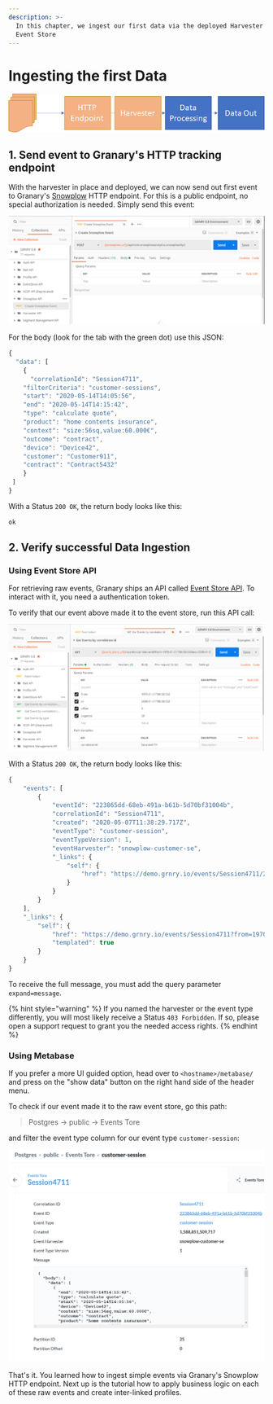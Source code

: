 ```yaml
---
description: >-
  In this chapter, we ingest our first data via the deployed Harvester to the
  Event Store
---
```


# Ingesting the first Data

![](<../../../.gitbook/assets/grafik (5).png>)

## 1. Send event to Granary's HTTP tracking endpoint

With the harvester in place and deployed, we can now send out first event to Granary's [Snowplow](../../../developer-reference/api-reference/snowplow-api-endpoints.md) HTTP endpoint. For this is a public endpoint, no special authorization is needed. Simply send this event:

![Snowplow API: POST /api/com.snowplowanalytics.snowplow/tp2](<../../../.gitbook/assets/image (37).png>)

For the body (look for the tab with the green dot) use this JSON:

```javascript
{
  "data": [
    {
      "correlationId": "Session4711",
    "filterCriteria": "customer-sessions",
    "start": "2020-05-14T14:05:56",
    "end": "2020-05-14T14:15:42",
    "type": "calculate quote",
    "product": "home contents insurance",
    "context": "size:56sq,value:60.000€",
    "outcome": "contract",
    "device": "Device42",
    "customer": "Customer911",
    "contract": "Contract5432"
    }
 ]
}
```

With a Status `200 OK`, the return body looks like this:

```javascript
ok
```

## 2. Verify successful Data Ingestion

### Using Event Store API

For retrieving raw events, Granary ships an API called [Event Store API](../../../developer-reference/api-reference/event-store-api.md). To interact with it, you need a authentication token.

To verify that our event above made it to the event store, run this API call:

![Event Store API: GET /events/Session4711](<../../../.gitbook/assets/image (17).png>)

With a Status `200 OK`, the return body looks like this:

```javascript
{
    "events": [
        {
            "eventId": "223865dd-68eb-491a-b61b-5d70bf31004b",
            "correlationId": "Session4711",
            "created": "2020-05-07T11:38:29.717Z",
            "eventType": "customer-session",
            "eventTypeVersion": 1,
            "eventHarvester": "snowplow-customer-se",
            "_links": {
                "self": {
                    "href": "https://demo.grnry.io/events/Session4711/223865dd-68eb-491a-b61b-5d70bf31004b"
                }
            }
        }
    ],
    "_links": {
        "self": {
            "href": "https://demo.grnry.io/events/Session4711?from=1970-01-01T00:00:00Z&to=2038-01-01T00:00:00Z&expand=&offset=0&pagesize=20{&type}",
            "templated": true
        }
    }
}
```

To receive the full message, you must add the query parameter `expand=message`.

{% hint style="warning" %}
If you named the harvester or the event type differently, you will most likely receive a Status `403 Forbidden`. If so, please open a support request to grant you the needed access rights.
{% endhint %}

### Using Metabase

If you prefer a more UI guided option, head over to `<hostname>/metabase/` and press on the "show data" button on the right hand side of the header menu.

To check if our event made it to the raw event store, go this path:

> Postgres -> public -> Events Tore

and filter the event type column for our event type `customer-session`:

![](<../../../.gitbook/assets/image (30).png>)

That's it. You learned how to ingest simple events via Granary's Snowplow HTTP endpoint. Next up is the tutorial how to apply business logic on each of these raw events and create inter-linked profiles.
